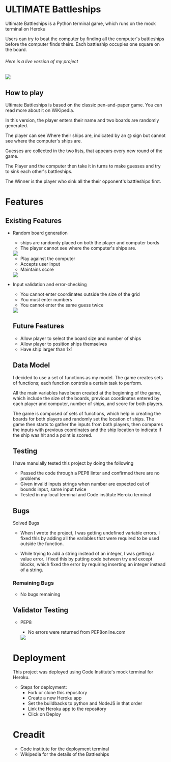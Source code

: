# ULTIMATE Battleships

Ultimate Battleships is a Python terminal game, which runs on the mock terminal on Heroku

Users can try to beat the computer by finding all the computer's battleships before the computer finds theirs.
Each battleship occupies one square on the board.

###### Here is a live version of my project 

<img src="/images/photo/AMI responsive.JPG">

## How to play 

Ultimate Battleships is based on the classic pen-and-paper game. You can read more about it on WiKipedia.

In this version, the player enters their name and two boards are randomly generated.

The player can see Where their ships are, indicated by an @ sign but cannot see where the computer's ships are.

Guesses are collected in the two lists, that appears every new round of the game.

The Player and the computer then take it in turns to make guesses and try to sink each other's battleships.

The Winner is the player who sink all the their opponent's battleships first.

# Features

## Existing Features

- Random board generation 
   - ships are randomly placed on both the player and computer bords
   - The player cannot see where the computer's ships are.

   
   <img src="images/photo/Game boards.JPG">

   - Play against the computer
   - Accepts user input 
   - Maintains score



   <img src="images/photo/New round.JPG">

- Input validation and error-checking 
  - You cannot enter coordinates outside the size of the grid 
  - You must enter numbers
  - You cannot enter the same guess twice

  <img src="images/photo/Validate photo.JPG">


  ## Future Features

  - Allow player to select the board size and number of ships 
  - Allow player to position ships themselves
  - Have ship larger than 1x1

  ## Data Model 

  I decided to use a set of functions as my model. The game creates sets of functions; each function controls a certain task to perform.


    All the main variables have been created at the beginning of the game, which include the size of the boards, previous coordinates entered by each player and computer, number of ships, and score for both players.


    The game is composed of sets of functions, which help in creating the boards for both players and randomly set the location of ships. The game then starts to gather the inputs from both players, then compares the inputs with previous coordinates and the ship location to indicate if the ship was hit and a point is scored.

  ## Testing 

  I have manulally tested this project by doing the following 

  - Passed the code through a PEP8 linter and confirmed there are no problems
  - Given invalid inputs strings when number are expected out of bounds input, same input twice
  - Tested in my local terminal and Code institute Heroku terminal 

  ## Bugs 

  Solved Bugs 

  - When I wrote the project, I was getting undefined variable errors. I fixed this by adding all the variables that were required to be used outside the function.


  -  While trying to add a string instead of an integer, I was getting a value error. I fixed this by putting code between try and except blocks, which fixed the error by requiring inserting an integer instead of a string.

  ### Remaining Bugs 

  - No bugs remaining

  ## Validator Testing 

  - PEP8 
    - No errors were returned from PEP8online.com

    <img src="images/photo/PEP8 pyhton.JPG">

  # Deployment

  This project was deployed using Code Institute's mock terminal for Heroku.

  - Steps for deployment:
    - Fork or clone this repository 
    - Create a new Heroku app
    - Set the buildbacks to python and NodeJS in that order
    - Link the Heroku app to the repository
    - Click on Deploy

  # Creadit 

    - Code institute for the deployment terminal
    - Wikipedia for the details of the Battleships






